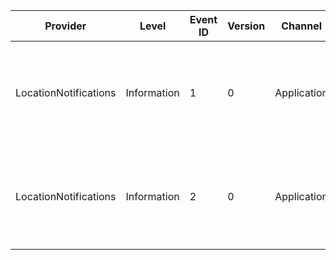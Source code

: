 Provider               |  Level        |  Event ID  |  Version  |  Channel      |  Task  |  Opcode  |  Keyword  |  Message
-----------------------|---------------|------------|-----------|---------------|--------|----------|-----------|----------------------------------------------------------------------------------------------------------------------------------------------------------------------------
LocationNotifications  |  Information  |  1         |  0        |  Application  |        |          |           |  A program accessed information from a location sensor or default locationFriendlyName={FriendlyName};ImagePath={ImagePath};PID={PID};Username={Username};SID={SID}
LocationNotifications  |  Information  |  2         |  0        |  Application  |        |          |           |  A program failed to access information from a location sensor or default locationFriendlyName={FriendlyName};ImagePath={ImagePath};PID={PID};Username={Username};SID={SID}